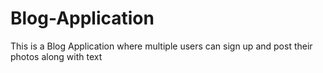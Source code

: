 # Blog-Application
This is a Blog Application where multiple users can sign up and post their photos along with text
